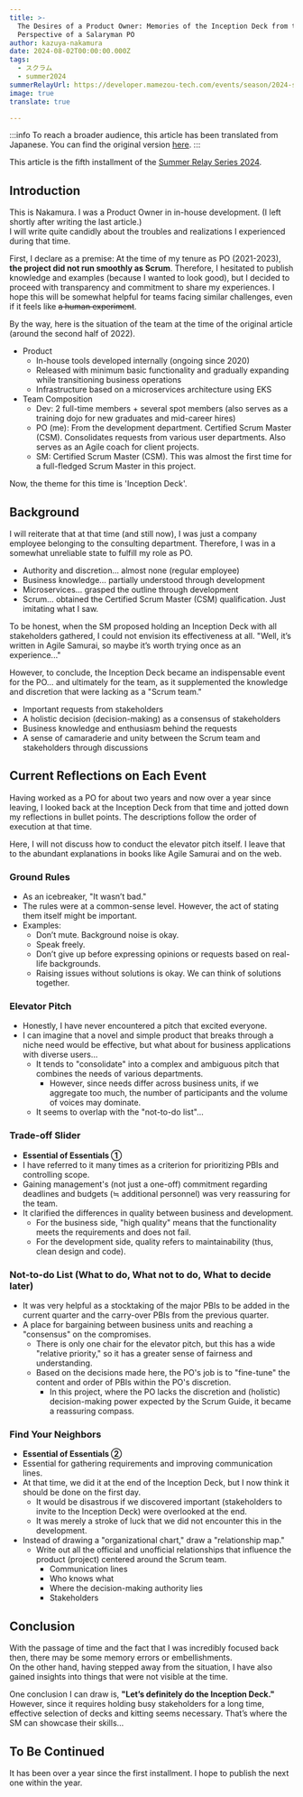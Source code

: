 ```yaml
---
title: >-
  The Desires of a Product Owner: Memories of the Inception Deck from the
  Perspective of a Salaryman PO
author: kazuya-nakamura
date: 2024-08-02T00:00:00.000Z
tags:
  - スクラム
  - summer2024
summerRelayUrl: https://developer.mamezou-tech.com/events/season/2024-summer/
image: true
translate: true

---
```


:::info
To reach a broader audience, this article has been translated from Japanese.
You can find the original version [here](https://developer.mamezou-tech.com/agile/agile-po-complaints_02/).
:::


This article is the fifth installment of the [Summer Relay Series 2024](/events/season/2024-summer/).

## Introduction
This is Nakamura. I was a Product Owner in in-house development. (I left shortly after writing the last article.)  
I will write quite candidly about the troubles and realizations I experienced during that time.

First, I declare as a premise: At the time of my tenure as PO (2021-2023), **the project did not run smoothly as Scrum**. Therefore, I hesitated to publish knowledge and examples (because I wanted to look good), but I decided to proceed with transparency and commitment to share my experiences. I hope this will be somewhat helpful for teams facing similar challenges, even if it feels like ~~a human experiment~~.

By the way, here is the situation of the team at the time of the original article (around the second half of 2022).
- Product
  - In-house tools developed internally (ongoing since 2020)
  - Released with minimum basic functionality and gradually expanding while transitioning business operations
  - Infrastructure based on a microservices architecture using EKS
- Team Composition
  - Dev: 2 full-time members + several spot members (also serves as a training dojo for new graduates and mid-career hires)
  - PO (me): From the development department. Certified Scrum Master (CSM). Consolidates requests from various user departments. Also serves as an Agile coach for client projects.
  - SM: Certified Scrum Master (CSM). This was almost the first time for a full-fledged Scrum Master in this project.

Now, the theme for this time is 'Inception Deck'.

## Background
I will reiterate that at that time (and still now), I was just a company employee belonging to the consulting department. Therefore, I was in a somewhat unreliable state to fulfill my role as PO.
  - Authority and discretion… almost none (regular employee)
  - Business knowledge… partially understood through development
  - Microservices… grasped the outline through development
  - Scrum… obtained the Certified Scrum Master (CSM) qualification. Just imitating what I saw.

To be honest, when the SM proposed holding an Inception Deck with all stakeholders gathered, I could not envision its effectiveness at all. "Well, it’s written in Agile Samurai, so maybe it’s worth trying once as an experience..."

However, to conclude, the Inception Deck became an indispensable event for the PO… and ultimately for the team, as it supplemented the knowledge and discretion that were lacking as a "Scrum team."
  - Important requests from stakeholders
  - A holistic decision (decision-making) as a consensus of stakeholders
  - Business knowledge and enthusiasm behind the requests
  - A sense of camaraderie and unity between the Scrum team and stakeholders through discussions

## Current Reflections on Each Event
Having worked as a PO for about two years and now over a year since leaving, I looked back at the Inception Deck from that time and jotted down my reflections in bullet points. The descriptions follow the order of execution at that time.

Here, I will not discuss how to conduct the elevator pitch itself. I leave that to the abundant explanations in books like Agile Samurai and on the web.

### Ground Rules
- As an icebreaker, "It wasn’t bad."
- The rules were at a common-sense level. However, the act of stating them itself might be important.
- Examples:
  - Don’t mute. Background noise is okay.
  - Speak freely.
  - Don’t give up before expressing opinions or requests based on real-life backgrounds.
  - Raising issues without solutions is okay. We can think of solutions together.

### Elevator Pitch
  - Honestly, I have never encountered a pitch that excited everyone.
  - I can imagine that a novel and simple product that breaks through a niche need would be effective, but what about for business applications with diverse users…
    - It tends to "consolidate" into a complex and ambiguous pitch that combines the needs of various departments.
      - However, since needs differ across business units, if we aggregate too much, the number of participants and the volume of voices may dominate.
    - It seems to overlap with the "not-to-do list"…

### Trade-off Slider
  - **Essential of Essentials ①**
  - I have referred to it many times as a criterion for prioritizing PBIs and controlling scope.
  - Gaining management's (not just a one-off) commitment regarding deadlines and budgets (≒ additional personnel) was very reassuring for the team.
  - It clarified the differences in quality between business and development.
    - For the business side, "high quality" means that the functionality meets the requirements and does not fail.
    - For the development side, quality refers to maintainability (thus, clean design and code).

### Not-to-do List (What to do, What not to do, What to decide later)
  - It was very helpful as a stocktaking of the major PBIs to be added in the current quarter and the carry-over PBIs from the previous quarter.
  - A place for bargaining between business units and reaching a "consensus" on the compromises.
    - There is only one chair for the elevator pitch, but this has a wide "relative priority," so it has a greater sense of fairness and understanding.
    - Based on the decisions made here, the PO's job is to "fine-tune" the content and order of PBIs within the PO's discretion.
      - In this project, where the PO lacks the discretion and (holistic) decision-making power expected by the Scrum Guide, it became a reassuring compass.

### Find Your Neighbors
  - **Essential of Essentials ②**
  - Essential for gathering requirements and improving communication lines.
  - At that time, we did it at the end of the Inception Deck, but I now think it should be done on the first day.
    - It would be disastrous if we discovered important (stakeholders to invite to the Inception Deck) were overlooked at the end.
    - It was merely a stroke of luck that we did not encounter this in the development.
  - Instead of drawing a "organizational chart," draw a "relationship map."
    - Write out all the official and unofficial relationships that influence the product (project) centered around the Scrum team.
      - Communication lines
      - Who knows what
      - Where the decision-making authority lies
      - Stakeholders

## Conclusion
With the passage of time and the fact that I was incredibly focused back then, there may be some memory errors or embellishments.  
On the other hand, having stepped away from the situation, I have also gained insights into things that were not visible at the time.

One conclusion I can draw is, **"Let’s definitely do the Inception Deck."**  
However, since it requires holding busy stakeholders for a long time, effective selection of decks and kitting seems necessary. That’s where the SM can showcase their skills…

## To Be Continued
It has been over a year since the first installment. I hope to publish the next one within the year.
